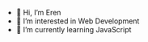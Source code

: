 - 👋 Hi, I’m Eren
- 👀 I’m interested in Web Development
- 🌱 I’m currently learning JavaScript


<!---
TheGMren/TheGMren is a ✨ special ✨ repository because its `README.md` (this file) appears on your GitHub profile.
You can click the Preview link to take a look at your changes.
--->

